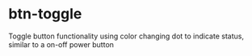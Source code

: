 # btn-toggle
Toggle button functionality using color changing dot to indicate status, similar to a on-off power button
